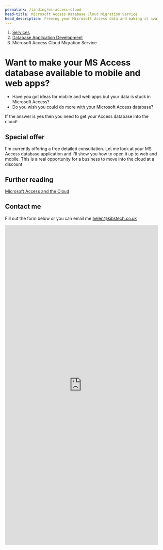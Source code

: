 ```yaml
---
permalink: /landing/ms-access-cloud
head-title: Microsoft Access Database Cloud Migration Service
head_description: Freeing your Microsoft Access data and making it available to mobile and websites.
---
```

<nav aria-label="breadcrumb">
  <ol class="breadcrumb">
    <li class="breadcrumb-item"><a href="/">Services</a></li>
    <li class="breadcrumb-item"><a href="/database-developer">Database Application Development</a></li>
    <li class="breadcrumb-item active" aria-current="page">Microsoft Access Cloud Migration Service</li>
  </ol>
</nav>

# Want to make your MS Access database available to mobile and web apps?

- Have you got ideas for mobile and web apps but your data is stuck in Microsoft Access?
- Do you wish you could do more with your Microsoft Access database?

If the answer is yes then you need to get your Access database into the cloud!


## Special offer

<div class="alert alert-success" role="alert">
I'm currently offering a free detailed consultation. Let me look at your MS Access database application and I'll show you how to open it up to web and mobile.  This is a real opportunity for a business to move into the cloud at a discount <i class="fas fa-heart" ></i>
</div>

## Further reading

[Microsoft Access and the Cloud](/articles/microsoft-access-and-the-cloud)

## Contact me

Fill out the form below or you can email me  <a href="mailto:helen@kibstech.co.uk">helen@kibstech.co.uk</a>

<iframe src="https://docs.google.com/forms/d/e/1FAIpQLSeJdrGTO9-KIqHPLsEEzlGg97zuNsCOn-aWuZ-8bzZFt8rGUA/viewform?embedded=true" width="100%" height="1050" frameborder="0" marginheight="0" marginwidth="0">Loading…</iframe>

